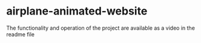 # airplane-animated-website
The functionality and operation of the project are available as a video in the readme file
